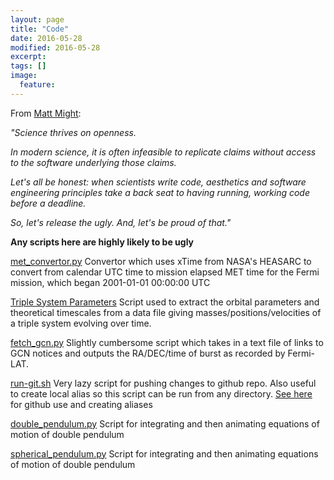 ```yaml
---
layout: page
title: "Code"
date: 2016-05-28
modified: 2016-05-28
excerpt:
tags: []
image:
  feature:
---
```


From [Matt Might](http://matt.might.net/articles/crapl/): 



<p><i> "Science thrives on openness.

In modern science, it is often infeasible to replicate claims without
access to the software underlying those claims.

Let's all be honest: when scientists write code, aesthetics and
software engineering principles take a back seat to having running,
working code before a deadline.

So, let's release the ugly.  And, let's be proud of that." </i></p>

<b>Any scripts here are highly likely to be ugly</b>


<a href="https://github.com/tomkimpson/Fermi-MET-convertor">met_convertor.py</a>
Convertor which uses xTime from NASA's HEASARC to convert from calendar UTC time to mission elapsed MET time for the Fermi mission, which began 2001-01-01 00:00:00 UTC


<a href="https://github.com/tomkimpson/Kozai">Triple System Parameters</a> Script used to extract the orbital parameters and theoretical timescales from a data file giving masses/positions/velocities of a triple system evolving over time. 

<a href="https://github.com/tomkimpson/GCN">fetch_gcn.py</a>
Slightly cumbersome script which takes in a text file of links to GCN notices and outputs the RA/DEC/time of burst as recorded by Fermi-LAT.

<a href="https://github.com/tomkimpson/git-sh">run-git.sh</a> Very lazy script for pushing changes to github repo. Also useful to create local alias so this script can be run from any directory. [See here](http://tomkimpson.com/using-github.html) for github use and creating aliases

<a href="https://github.com/tomkimpson/doublependulum">double_pendulum.py</a> Script for integrating and then animating equations of motion of double pendulum

<a href="https://github.com/tomkimpson/sphericalpendulum">spherical_pendulum.py</a> Script for integrating and then animating equations of motion of double pendulum